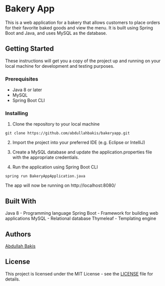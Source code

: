 # Bakery App
This is a web application for a bakery that allows customers to place orders for their favorite baked goods and view the menu. It is built using Spring Boot and Java, and uses MySQL as the database.

## Getting Started
These instructions will get you a copy of the project up and running on your local machine for development and testing purposes.

### Prerequisites
* Java 8 or later
* MySQL
* Spring Boot CLI
### Installing
1. Clone the repository to your local machine
```
git clone https://github.com/abdullahbakis/bakeryapp.git
```
2. Import the project into your preferred IDE (e.g. Eclipse or IntelliJ)

3. Create a MySQL database and update the application.properties file with the appropriate credentials.

4. Run the application using Spring Boot CLI
```
spring run BakeryAppApplication.java
```
The app will now be running on http://localhost:8080/
## Built With
Java 8 - Programming language
Spring Boot - Framework for building web applications
MySQL - Relational database
Thymeleaf - Templating engine
## Authors
[Abdullah Bakis](https://github.com/abdullahbakis)
## License
This project is licensed under the MIT License - see the [LICENSE](https://github.com/abdullahbakis/bakeryapp/blob/master/LICENCE.md) file for details.
